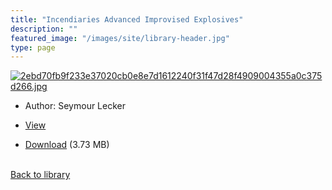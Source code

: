 ```yaml
---
title: "Incendiaries Advanced Improvised Explosives"
description: ""
featured_image: "/images/site/library-header.jpg"
type: page
---
```


<a href="https://drive.google.com/uc?export=view&id=1m1l1SNVCbbuelecJxmIshhU_Gelcyh9k" target="_blank">![2ebd70fb9f233e37020cb0e8e7d1612240f31f47d28f4909004355a0c375d266.jpg](https://drive.google.com/uc?export=view&id=1rqJkxzncbekQTBh5FBkk4I5ytgpsAqUQ)</a>
* Author: Seymour Lecker
* <a href="https://drive.google.com/uc?export=view&id=1m1l1SNVCbbuelecJxmIshhU_Gelcyh9k" target="_blank">View</a>

* [Download](https://drive.google.com/uc?export=download&id=1m1l1SNVCbbuelecJxmIshhU_Gelcyh9k) (3.73 MB)

<br />[Back to library](/library/)
